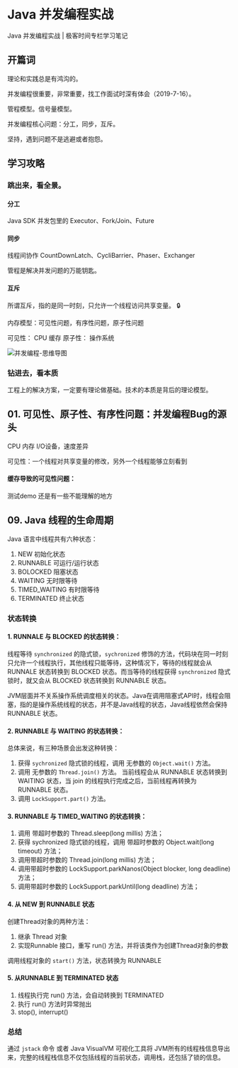 # Java 并发编程实战

Java 并发编程实战 | 极客时间专栏学习笔记

## 开篇词

理论和实践总是有鸿沟的。

并发编程很重要，非常重要，找工作面试时深有体会（2019-7-16）。

管程模型。信号量模型。

并发编程核心问题：分工，同步，互斥。


坚持，遇到问题不是逃避或者抱怨。

## 学习攻略

### 跳出来，看全景。

#### 分工

Java SDK 并发包里的 Executor、Fork/Join、Future

#### 同步

线程间协作 CountDownLatch、CycliBarrier、Phaser、Exchanger

管程是解决并发问题的万能钥匙。

#### 互斥

所谓互斥，指的是同一时刻，只允许一个线程访问共享变量。 🔒

内存模型：可见性问题，有序性问题，原子性问题

可见性： CPU 缓存
原子性： 操作系统

![并发编程-思维导图](https://static001.geekbang.org/resource/image/11/65/11e0c64618c04edba52619f41aaa3565.png)

### 钻进去，看本质

工程上的解决方案，一定要有理论做基础。技术的本质是背后的理论模型。


## 01. 可见性、原子性、有序性问题：并发编程Bug的源头

CPU 内存 I/O设备，速度差异

可见性：一个线程对共享变量的修改，另外一个线程能够立刻看到

#### 缓存导致的可见性问题：

测试demo 还是有一些不能理解的地方

## 09. Java 线程的生命周期

Java 语言中线程共有六种状态：
1. NEW 初始化状态
2. RUNNABLE 可运行/运行状态
3. BOLOCKED 阻塞状态
4. WAITING 无时限等待
5. TIMED_WAITING 有时限等待
6. TERMINATED 终止状态

### 状态转换

#### 1. RUNNALE 与 BLOCKED 的状态转换：

线程等待 `synchronized` 的隐式锁，`sychronized` 修饰的方法，代码块在同一时刻只允许一个线程执行，其他线程只能等待，这种情况下，等待的线程就会从 RUNNALE 状态转换到 BLOCKED 状态。而当等待的线程获得 `synchronized` 隐式锁时，就又会从 BLOCKED 状态转换到 RUNNABLE 状态。

JVM层面并不关系操作系统调度相关的状态。Java在调用阻塞式API时，线程会阻塞，指的是操作系统线程的状态，并不是Java线程的状态，Java线程依然会保持 RUNNABLE 状态。

#### 2. RUNNABLE 与 WAITING 的状态转换：

总体来说，有三种场景会出发这种转换：

1. 获得 `sychronized` 隐式锁的线程，调用 无参数的 `Object.wait()` 方法。
2. 调用 无参数的 `Thread.join()` 方法。 当前线程会从 RUNNABLE 状态转换到 WAITING 状态，当 join 的线程执行完成之后，当前线程再转换为 RUNNABLE 状态。
3. 调用 `LockSupport.part()` 方法。

#### 3. RUNNABLE 与 TIMED_WAITING 的状态转换：

1. 调用 带超时参数的 Thread.sleep(long millis) 方法；
2. 获得 sychronized 隐式锁的线程，调用 带超时参数的 Object.wait(long timeout) 方法；
3. 调用带超时参数的 Thread.join(long millis) 方法；
4. 调用带超时参数的 LockSupport.parkNanos(Object blocker, long deadline) 方法；
5. 调用带超时参数的 LockSupport.parkUntil(long deadline) 方法；

#### 4. 从 NEW 到 RUNNABLE 状态

创建Thread对象的两种方法：

1. 继承 Thread 对象
2. 实现Runnable 接口，重写 run() 方法，并将该类作为创建Thread对象的参数

调用线程对象的 `start()` 方法，状态转换为 RUNNABLE

#### 5. 从RUNNABLE 到 TERMINATED 状态

1. 线程执行完 run() 方法，会自动转换到 TERMINATED
2. 执行 run() 方法时异常抛出
3. stop(), interrupt()

### 总结

通过 `jstack` 命令 或者 Java VisualVM 可视化工具将 JVM所有的线程栈信息导出来，完整的线程栈信息不仅包括线程的当前状态，调用栈，还包括了锁的信息。

